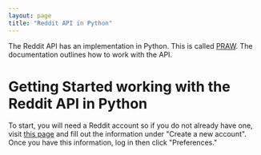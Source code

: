 ```yaml
---
layout: page
title: "Reddit API in Python"
---
```


The Reddit API has an implementation in Python. This is called [PRAW](https://praw.readthedocs.org/en/stable/).
The documentation outlines how to work with the API.

# Getting Started working with the Reddit API in Python

To start, you will need a Reddit account so if you do not already have one, visit [this page](https://www.reddit.com/login)
and fill out the information under "Create a new account". Once you have this information, log in then click
"Preferences."
